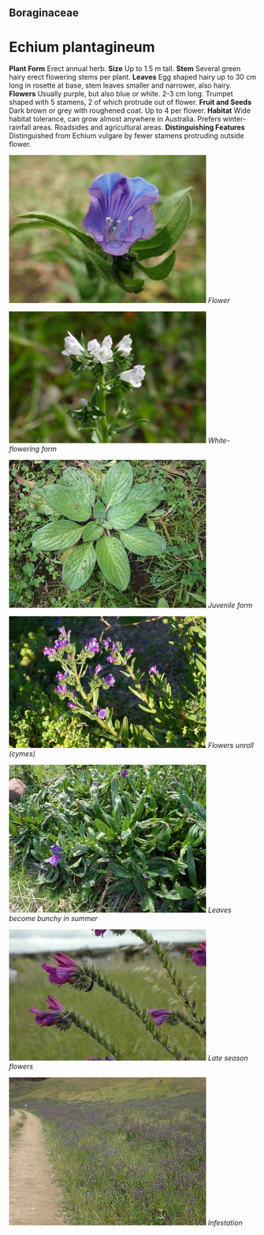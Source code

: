 ## Boraginaceae
# Echium plantagineum
 **Plant Form** Erect annual herb. **Size** Up to 1.5 m tall. **Stem** Several green hairy erect flowering stems per plant. **Leaves** Egg shaped hairy up to 30 cm long in rosette at base, stem leaves smaller and narrower, also hairy. **Flowers** Usually purple, but also blue or white. 2-3 cm long. Trumpet shaped with 5 stamens, 2 of which protrude out of flower. **Fruit and Seeds** Dark brown or grey with roughened coat. Up to 4 per flower. **Habitat** Wide habitat tolerance, can grow almost anywhere in Australia. Prefers winter-rainfall areas. Roadsides and agricultural areas. **Distinguishing Features** Distinguished from Echium vulgare by fewer stamens protruding outside flower.


![Flower](2443_P7116200.jpg)
 *Flower* 

![White-flowering form](2805_P6840980.jpg)
 *White-flowering form* 

![Juvenile form](3020_P7095191.jpg)
 *Juvenile form* 

![Flowers unroll (cymes)](171_P1010998.jpg)
 *Flowers unroll (cymes)* 

![Leaves become bunchy in summer](3408_P5192078.jpg)
 *Leaves become bunchy in summer* 

![Late season flowers](19356_Echium-plantagineum13.jpg)
 *Late season flowers* 

![Infestation](1026_PB044396.jpg)
 *Infestation* 

